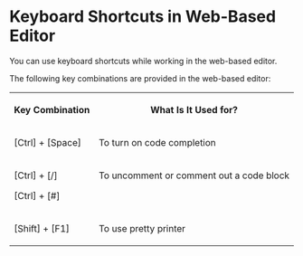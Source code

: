 <!-- loioa6ef0c335f404e37b71e9b082984e40a -->

# Keyboard Shortcuts in Web-Based Editor

You can use keyboard shortcuts while working in the web-based editor.



The following key combinations are provided in the web-based editor:


<table>
<tr>
<th valign="top">

Key Combination



</th>
<th valign="top">

What Is It Used for?



</th>
</tr>
<tr>
<td valign="top">

[Ctrl\] + [Space\]  



</td>
<td valign="top">

To turn on code completion



</td>
</tr>
<tr>
<td valign="top">

[Ctrl\] + [/\] 

[Ctrl\] + [\#\] 



</td>
<td valign="top">

To uncomment or comment out a code block



</td>
</tr>
<tr>
<td valign="top">

[Shift\] + [F1\]  



</td>
<td valign="top">

To use pretty printer



</td>
</tr>
</table>

